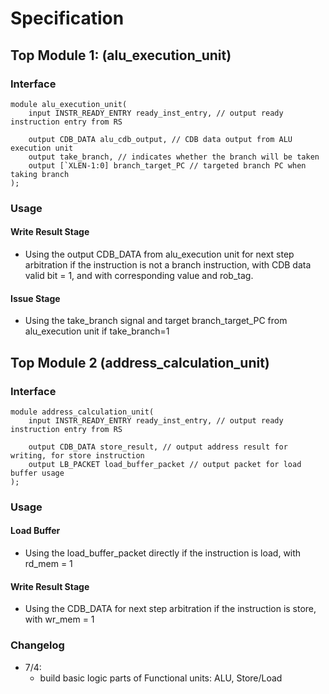 # Specification

## Top Module 1: (alu_execution_unit)
### Interface
```
module alu_execution_unit(
	input INSTR_READY_ENTRY ready_inst_entry, // output ready instruction entry from RS

	output CDB_DATA alu_cdb_output, // CDB data output from ALU execution unit
    output take_branch, // indicates whether the branch will be taken
    output [`XLEN-1:0] branch_target_PC // targeted branch PC when taking branch
);
```


### Usage
#### Write Result Stage
- Using the output CDB_DATA from alu_execution unit for next step arbitration if the instruction is not a branch instruction, with CDB data valid bit = 1, and with corresponding value and rob_tag.

#### Issue Stage
- Using the take_branch signal and target branch_target_PC from alu_execution unit if take_branch=1


## Top Module 2 (address_calculation_unit)
### Interface
```
module address_calculation_unit(
    input INSTR_READY_ENTRY ready_inst_entry, // output ready instruction entry from RS

    output CDB_DATA store_result, // output address result for writing, for store instruction
    output LB_PACKET load_buffer_packet // output packet for load buffer usage
);
```
### Usage
#### Load Buffer
- Using the load_buffer_packet directly if the instruction is load, with rd_mem = 1

#### Write Result Stage
- Using the CDB_DATA for next step arbitration if the instruction is store, with wr_mem = 1

### Changelog
- 7/4:
    - build basic logic parts of Functional units: ALU, Store/Load
